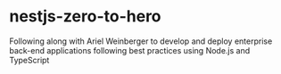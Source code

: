 # nestjs-zero-to-hero
Following along with Ariel Weinberger to develop and deploy enterprise back-end applications following best practices using Node.js and TypeScript
